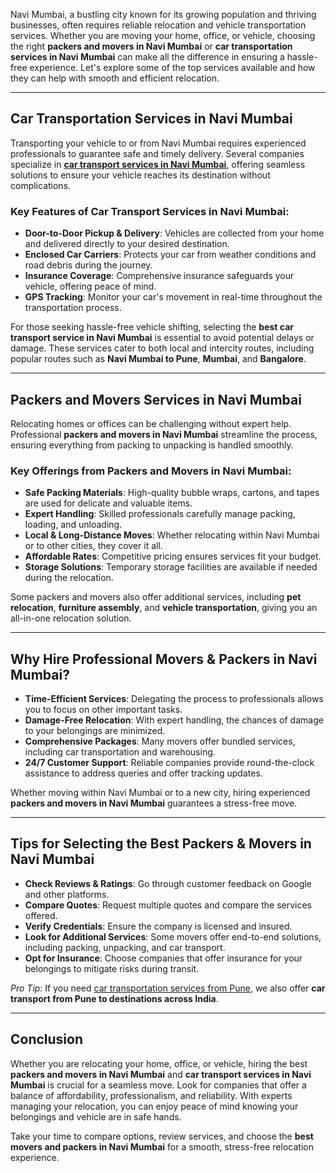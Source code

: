 <p>Navi Mumbai, a bustling city known for its growing population and thriving businesses, often requires reliable relocation and vehicle transportation services. Whether you are moving your home, office, or vehicle, choosing the right <strong>packers and movers in Navi Mumbai</strong> or <strong>car transportation services in Navi Mumbai</strong> can make all the difference in ensuring a hassle-free experience. Let's explore some of the top services available and how they can help with smooth and efficient relocation.</p>
<hr />
<h2>Car Transportation Services in Navi Mumbai</h2>
<p>Transporting your vehicle to or from Navi Mumbai requires experienced professionals to guarantee safe and timely delivery. Several companies specialize in <a href="https://www.vehicleshift.com/car-transportation-services-in-navi-mumbai/"><strong>car transport services in Navi Mumbai</strong></a>, offering seamless solutions to ensure your vehicle reaches its destination without complications.</p>
<h3>Key Features of Car Transport Services in Navi Mumbai:</h3>
<ul>
<li><strong>Door-to-Door Pickup &amp; Delivery</strong>: Vehicles are collected from your home and delivered directly to your desired destination.</li>
<li><strong>Enclosed Car Carriers</strong>: Protects your car from weather conditions and road debris during the journey.</li>
<li><strong>Insurance Coverage</strong>: Comprehensive insurance safeguards your vehicle, offering peace of mind.</li>
<li><strong>GPS Tracking</strong>: Monitor your car's movement in real-time throughout the transportation process.</li>
</ul>
<p>For those seeking hassle-free vehicle shifting, selecting the <strong>best car transport service in Navi Mumbai</strong> is essential to avoid potential delays or damage. These services cater to both local and intercity routes, including popular routes such as <strong>Navi Mumbai to Pune</strong>, <strong>Mumbai</strong>, and <strong>Bangalore</strong>.</p>
<hr />
<h2>Packers and Movers Services in Navi Mumbai</h2>
<p>Relocating homes or offices can be challenging without expert help. Professional <strong>packers and movers in Navi Mumbai</strong> streamline the process, ensuring everything from packing to unpacking is handled smoothly.</p>
<h3>Key Offerings from Packers and Movers in Navi Mumbai:</h3>
<ul>
<li><strong>Safe Packing Materials</strong>: High-quality bubble wraps, cartons, and tapes are used for delicate and valuable items.</li>
<li><strong>Expert Handling</strong>: Skilled professionals carefully manage packing, loading, and unloading.</li>
<li><strong>Local &amp; Long-Distance Moves</strong>: Whether relocating within Navi Mumbai or to other cities, they cover it all.</li>
<li><strong>Affordable Rates</strong>: Competitive pricing ensures services fit your budget.</li>
<li><strong>Storage Solutions</strong>: Temporary storage facilities are available if needed during the relocation.</li>
</ul>
<p>Some packers and movers also offer additional services, including <strong>pet relocation</strong>, <strong>furniture assembly</strong>, and <strong>vehicle transportation</strong>, giving you an all-in-one relocation solution.</p>
<hr />
<h2>Why Hire Professional Movers &amp; Packers in Navi Mumbai?</h2>
<ul>
<li><strong>Time-Efficient Services</strong>: Delegating the process to professionals allows you to focus on other important tasks.</li>
<li><strong>Damage-Free Relocation</strong>: With expert handling, the chances of damage to your belongings are minimized.</li>
<li><strong>Comprehensive Packages</strong>: Many movers offer bundled services, including car transportation and warehousing.</li>
<li><strong>24/7 Customer Support</strong>: Reliable companies provide round-the-clock assistance to address queries and offer tracking updates.</li>
</ul>
<p>Whether moving within Navi Mumbai or to a new city, hiring experienced <strong>packers and movers in Navi Mumbai</strong> guarantees a stress-free move.</p>
<hr />
<h2>Tips for Selecting the Best Packers &amp; Movers in Navi Mumbai</h2>
<ul>
<li><strong>Check Reviews &amp; Ratings</strong>: Go through customer feedback on Google and other platforms.</li>
<li><strong>Compare Quotes</strong>: Request multiple quotes and compare the services offered.</li>
<li><strong>Verify Credentials</strong>: Ensure the company is licensed and insured.</li>
<li><strong>Look for Additional Services</strong>: Some movers offer end-to-end solutions, including packing, unpacking, and car transport.</li>
<li><strong>Opt for Insurance</strong>: Choose companies that offer insurance for your belongings to mitigate risks during transit.</li>
</ul>
<p><em>Pro Tip</em>: If you need <a href="https://www.vehicleshift.com/car-transport-services-in-pune/">car transportation services from Pune</a>, we also offer <strong>car transport from Pune to destinations across India</strong>.</p>
<hr />
<h2>Conclusion</h2>
<p>Whether you are relocating your home, office, or vehicle, hiring the best <strong>packers and movers in Navi Mumbai</strong> and <strong>car transport services in Navi Mumbai</strong> is crucial for a seamless move. Look for companies that offer a balance of affordability, professionalism, and reliability. With experts managing your relocation, you can enjoy peace of mind knowing your belongings and vehicle are in safe hands.</p>
<p>Take your time to compare options, review services, and choose the <strong>best movers and packers in Navi Mumbai</strong> for a smooth, stress-free relocation experience.</p>
